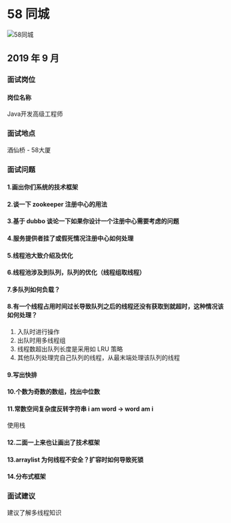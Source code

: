 # 58 同城

![58同城](https://s2.ax1x.com/2020/01/07/l6DaeH.md.jpg)

## 2019 年 9 月

### 面试岗位
#### 岗位名称

Java开发高级工程师



### 面试地点

酒仙桥 - 58大厦

### 面试问题

#### 1.画出你们系统的技术框架

#### 2.谈一下 zookeeper 注册中心的用法

#### 3.基于 dubbo 谈论一下如果你设计一个注册中心需要考虑的问题

#### 4.服务提供者挂了或假死情况注册中心如何处理

#### 5.线程池大致介绍及优化

#### 6.线程池涉及到队列，队列的优化（线程组取线程）

#### 7.多队列如何负载？

#### 8.有一个线程占用时间过长导致队列之后的线程还没有获取到就超时，这种情况该如何处理？

1. 入队时进行操作
2. 出队时用多线程组
3. 线程数超出队列长度是采用如 LRU 策略
4. 其他队列处理完自己队列的线程，从最末端处理该队列的线程

#### 9.写出快排

#### 10.个数为奇数的数组，找出中位数

#### 11.常数空间复杂度反转字符串 i am word -> word am i

使用栈

#### 12.二面一上来也让画出了技术框架

#### 13.arraylist 为何线程不安全？扩容时如何导致死锁

#### 14.分布式框架

### 面试建议
建议了解多线程知识


<comment-comment/>
